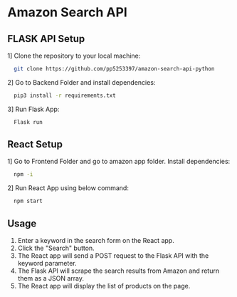 
# Amazon Search API


## FLASK API Setup







1] Clone the repository to your local machine:

```bash
  git clone https://github.com/pp5253397/amazon-search-api-python
```

2] Go to Backend Folder and install dependencies:

```bash
  pip3 install -r requirements.txt
```

3] Run Flask App:

```bash
  Flask run
```

## React Setup

1] Go to Frontend Folder and go to amazon app folder. Install dependencies:

```bash
  npm -i
```

2] Run React App using below command:

```bash
  npm start
```
## Usage

1. Enter a keyword in the search form on the React app.
2. Click the "Search" button.
3. The React app will send a POST request to the Flask API with the keyword parameter.
4. The Flask API will scrape the search results from Amazon and return them as a JSON array.
5. The React app will display the list of products on the page.
